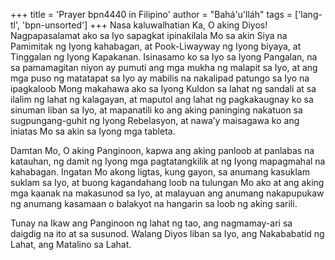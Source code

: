 +++
title = 'Prayer bpn4440 in Filipino'
author = "Bahá'u'lláh"
tags = ['lang-tl', 'bpn-unsorted']
+++
Nasa kaluwalhatian Ka, O aking Diyos! Nagpapasalamat ako sa Iyo sapagkat ipinakilala Mo sa akin Siya na Pamimitak ng Iyong kahabagan, at Pook-Liwayway ng Iyong biyaya, at Tinggalan ng Iyong Kapakanan. Isinasamo ko sa Iyo sa Iyong Pangalan, na sa pamamagitan niyon ay pumuti ang mga mukha ng malapit sa Iyo, at ang mga puso ng matatapat sa Iyo ay mabilis na nakalipad patungo sa Iyo na ipagkaloob Mong makahawa ako sa Iyong Kuldon sa lahat ng sandali at sa ilalim ng lahat ng kalagayan, at maputol ang lahat ng pagkakaugnay ko sa sinuman liban sa Iyo, at mapanatili ko ang aking paninging nakatuon sa sugpungang-guhit ng Iyong Rebelasyon, at nawa’y maisagawa ko ang iniatas Mo sa akin sa Iyong mga tableta.

Damtan Mo, O aking Panginoon, kapwa ang aking panloob at panlabas na katauhan, ng damit ng Iyong mga pagtatangkilik at ng Iyong mapagmahal na kahabagan. Ingatan Mo akong ligtas, kung gayon, sa anumang kasuklam suklam sa Iyo, at buong kagandahang loob na tulungan Mo ako at ang aking mga kaanak na makasunod sa Iyo, at malayuan ang anumang nakapupukaw ng anumang kasamaan o balakyot na hangarin sa loob ng aking sarili.

Tunay na Ikaw ang Panginoon ng lahat ng tao, ang nagmamay-ari sa daigdig na ito at sa susunod. Walang Diyos liban sa Iyo, ang Nakababatid ng Lahat, ang Matalino sa Lahat.

